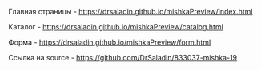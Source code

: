 Главная страницы - https://drsaladin.github.io/mishkaPreview/index.html

Каталог - https://drsaladin.github.io/mishkaPreview/catalog.html 

Форма - https://drsaladin.github.io/mishkaPreview/form.html

Ссылка на source - https://github.com/DrSaladin/833037-mishka-19
